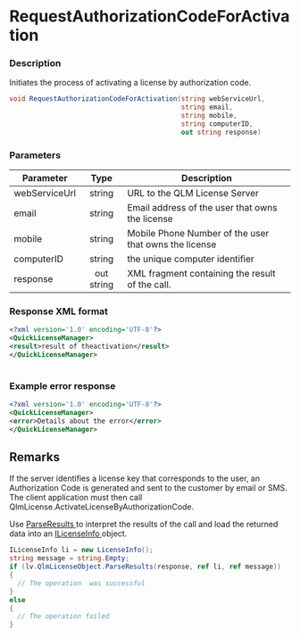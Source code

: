 # RequestAuthorizationCodeForActivation

### Description

Initiates the process of activating a license by authorization code.

```csharp
void RequestAuthorizationCodeForActivation(string webServiceUrl, 
                                           string email, 
                                           string mobile, 
                                           string computerID, 
                                           out string response)
```

### Parameters

| Parameter     |    Type    | Description                                           |
| ------------- | :--------: | ----------------------------------------------------- |
| webServiceUrl |   string   | URL to the QLM License Server                         |
| email         |   string   | Email address of the user that owns the license       |
| mobile        |   string   | Mobile Phone Number of the user that owns the license |
| computerID    |   string   | the unique computer identifier                        |
| response      | out string | XML fragment containing the result of the call.       |

### Response XML format

```xml
<?xml version='1.0' encoding='UTF-8'?>
<QuickLicenseManager>
<result>result of theactivation</result>
</QuickLicenseManager>
 
```

### Example error response

```xml
<?xml version='1.0' encoding='UTF-8'?>
<QuickLicenseManager>
<error>Details about the error</error>
</QuickLicenseManager>
```

## Remarks

If the server identifies a license key that corresponds to the user, an Authorization Code is generated and sent to the customer by email or SMS. The client application must then call QlmLicense.ActivateLicenseByAuthorizationCode.

Use [ParseResults ](../../iqlmcustomerinfo/methods/parseresults.md)to interpret the results of the call and load the returned data into an [ILicenseInfo ](../../ilicenseinfo/)object.

```csharp
ILicenseInfo li = new LicenseInfo();
string message = string.Empty;
if (lv.QlmLicenseObject.ParseResults(response, ref li, ref message))
{
  // The operation  was successful	
}
else
{
  // The operation failed
}
```
